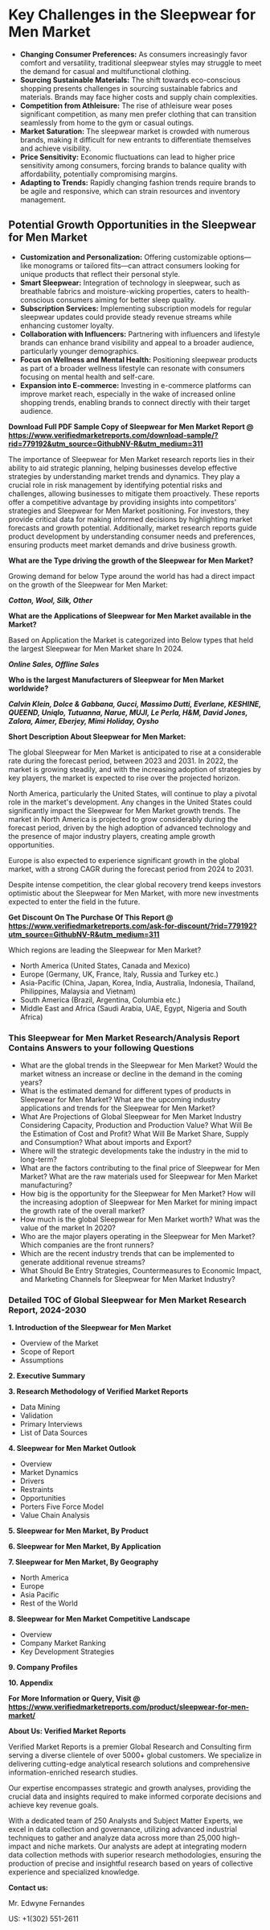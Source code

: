 <p class=""><h1>Key Challenges in the Sleepwear for Men Market</h1><ul>    <li><strong>Changing Consumer Preferences:</strong> As consumers increasingly favor comfort and versatility, traditional sleepwear styles may struggle to meet the demand for casual and multifunctional clothing.</li>    <li><strong>Sourcing Sustainable Materials:</strong> The shift towards eco-conscious shopping presents challenges in sourcing sustainable fabrics and materials. Brands may face higher costs and supply chain complexities.</li>    <li><strong>Competition from Athleisure:</strong> The rise of athleisure wear poses significant competition, as many men prefer clothing that can transition seamlessly from home to the gym or casual outings.</li>    <li><strong>Market Saturation:</strong> The sleepwear market is crowded with numerous brands, making it difficult for new entrants to differentiate themselves and achieve visibility.</li>    <li><strong>Price Sensitivity:</strong> Economic fluctuations can lead to higher price sensitivity among consumers, forcing brands to balance quality with affordability, potentially compromising margins.</li>    <li><strong>Adapting to Trends:</strong> Rapidly changing fashion trends require brands to be agile and responsive, which can strain resources and inventory management.</li></ul><h2>Potential Growth Opportunities in the Sleepwear for Men Market</h1><ul>    <li><strong>Customization and Personalization:</strong> Offering customizable options—like monograms or tailored fits—can attract consumers looking for unique products that reflect their personal style.</li>    <li><strong>Smart Sleepwear:</strong> Integration of technology in sleepwear, such as breathable fabrics and moisture-wicking properties, caters to health-conscious consumers aiming for better sleep quality.</li>    <li><strong>Subscription Services:</strong> Implementing subscription models for regular sleepwear updates could provide steady revenue streams while enhancing customer loyalty.</li>    <li><strong>Collaboration with Influencers:</strong> Partnering with influencers and lifestyle brands can enhance brand visibility and appeal to a broader audience, particularly younger demographics.</li>    <li><strong>Focus on Wellness and Mental Health:</strong> Positioning sleepwear products as part of a broader wellness lifestyle can resonate with consumers focusing on mental health and self-care.</li>    <li><strong>Expansion into E-commerce:</strong> Investing in e-commerce platforms can improve market reach, especially in the wake of increased online shopping trends, enabling brands to connect directly with their target audience.</li></ul></p><p class=""><strong>Download Full PDF Sample Copy of Sleepwear for Men Market Report @ <a href="https://www.verifiedmarketreports.com/download-sample/?rid=779192&utm_source=GithubNV-R&utm_medium=311" target="_blank">https://www.verifiedmarketreports.com/download-sample/?rid=779192&utm_source=GithubNV-R&utm_medium=311</a></strong></p><p>The importance of&nbsp;Sleepwear for Men Market research reports lies in their ability to aid strategic planning, helping businesses develop effective strategies by understanding market trends and dynamics. They play a crucial role in risk management by identifying potential risks and challenges, allowing businesses to mitigate them proactively. These reports offer a competitive advantage by providing insights into competitors' strategies and Sleepwear for Men Market positioning. For investors, they provide critical data for making informed decisions by highlighting market forecasts and growth potential. Additionally, market research reports guide product development by understanding consumer needs and preferences, ensuring products meet market demands and drive business growth.</p><p><strong>What are the&nbsp;Type driving the growth of the Sleepwear for Men Market?</strong></p><p id="" class="">Growing demand for below Type around the world has had a direct impact on the growth of the Sleepwear for Men Market:</p><p class=""><em><strong>Cotton, Wool, Silk, Other</strong></em></p><p class=""><strong>What are the&nbsp;Applications&nbsp;of Sleepwear for Men Market available in the Market?</strong></p><p id="" class="">Based on Application the Market is categorized into Below types that held the largest Sleepwear for Men Market share In 2024.</p><p class=""><em><strong>Online Sales, Offline Sales</strong></em></p><p class=""><strong>Who is the largest Manufacturers of Sleepwear for Men Market worldwide?</strong></p><p><em><strong>Calvin Klein, Dolce & Gabbana, Gucci, Massimo Dutti, Everlane, KESHINE, QUEEND, Uniqlo, Tutuanna, Narue, MUJI, Le Perla, H&M, David Jones, Zalora, Aimer, Eberjey, Mimi Holiday, Oysho</strong></em></p><p id="" class=""><strong>Short Description About Sleepwear for Men Market:</strong></p><p>The global Sleepwear for Men Market is anticipated to rise at a considerable rate during the forecast period, between 2023 and 2031. In 2022, the market is growing steadily, and with the increasing adoption of strategies by key players, the market is expected to rise over the projected horizon.</p><p>North America, particularly the United States, will continue to play a pivotal role in the market's development. Any changes in the United States could significantly impact the Sleepwear for Men Market growth trends. The market in North America is projected to grow considerably during the forecast period, driven by the high adoption of advanced technology and the presence of major industry players, creating ample growth opportunities.</p><p>Europe is also expected to experience significant growth in the global market, with a strong CAGR during the forecast period from 2024 to 2031.</p><p>Despite intense competition, the clear global recovery trend keeps investors optimistic about the Sleepwear for Men Market, with more new investments expected to enter the field in the future.</p><p id="" class=""><strong>Get Discount On The Purchase Of This Report @ <a href="https://www.verifiedmarketreports.com/ask-for-discount/?rid=779192?utm_source=GithubNV-R&utm_medium=311" target="_blank">https://www.verifiedmarketreports.com/ask-for-discount/?rid=779192?utm_source=GithubNV-R&utm_medium=311</a></strong></p><p class="">Which regions are leading the Sleepwear for Men Market?</p><ul><li>North America (United States, Canada and Mexico)</li><li>Europe (Germany, UK, France, Italy, Russia and Turkey etc.)</li><li>Asia-Pacific (China, Japan, Korea, India, Australia, Indonesia, Thailand, Philippines, Malaysia and Vietnam)</li><li>South America (Brazil, Argentina, Columbia etc.)</li><li>Middle East and Africa (Saudi Arabia, UAE, Egypt, Nigeria and South Africa)</li></ul><h3 id="" class="">This Sleepwear for Men Market Research/Analysis Report Contains Answers to your following Questions</h3><ul><li>What are the global trends in the Sleepwear for Men Market? Would the market witness an increase or decline in the demand in the coming years?</li><li>What is the estimated demand for different types of products in Sleepwear for Men Market? What are the upcoming industry applications and trends for the Sleepwear for Men Market?</li><li>What Are Projections of Global Sleepwear for Men Market Industry Considering Capacity, Production and Production Value? What Will Be the Estimation of Cost and Profit? What Will Be Market Share, Supply and Consumption? What about imports and Export?</li><li>Where will the strategic developments take the industry in the mid to long-term?</li><li>What are the factors contributing to the final price of Sleepwear for Men Market? What are the raw materials used for Sleepwear for Men Market manufacturing?</li><li>How big is the opportunity for the Sleepwear for Men Market? How will the increasing adoption of Sleepwear for Men Market for mining impact the growth rate of the overall market?</li><li>How much is the global Sleepwear for Men Market worth? What was the value of the market In 2020?</li><li>Who are the major players operating in the Sleepwear for Men Market? Which companies are the front runners?</li><li>Which are the recent industry trends that can be implemented to generate additional revenue streams?</li><li>What Should Be Entry Strategies, Countermeasures to Economic Impact, and Marketing Channels for Sleepwear for Men Market Industry?</li></ul><h3 id="" class="">Detailed TOC of Global Sleepwear for Men Market Research Report, 2024-2030</h3><p id="" class=""><strong>1. Introduction of the Sleepwear for Men Market</strong></p><ul><li>Overview of the Market</li><li>Scope of Report</li><li>Assumptions</li></ul><p id="" class=""><strong>2. Executive Summary</strong></p><p id="" class=""><strong>3. Research Methodology of Verified Market Reports</strong></p><ul><li>Data Mining</li><li>Validation</li><li>Primary Interviews</li><li>List of Data Sources</li></ul><p id="" class=""><strong>4. Sleepwear for Men Market Outlook</strong></p><ul><li>Overview</li><li>Market Dynamics</li><li>Drivers</li><li>Restraints</li><li>Opportunities</li><li>Porters Five Force Model</li><li>Value Chain Analysis</li></ul><p id="" class=""><strong>5. Sleepwear for Men Market, By Product</strong></p><p id="" class=""><strong>6. Sleepwear for Men Market, By Application</strong></p><p id="" class=""><strong>7. Sleepwear for Men Market, By Geography</strong></p><ul><li>North America</li><li>Europe</li><li>Asia Pacific</li><li>Rest of the World</li></ul><p id="" class=""><strong>8. Sleepwear for Men Market Competitive Landscape</strong></p><ul><li>Overview</li><li>Company Market Ranking</li><li>Key Development Strategies</li></ul><p id="" class=""><strong>9. Company Profiles</strong></p><p id="" class=""><strong>10. Appendix</strong></p><p id="" class=""><strong>For More Information or Query, Visit @ <a href="https://www.verifiedmarketreports.com/product/sleepwear-for-men-market/" target="_blank">https://www.verifiedmarketreports.com/product/sleepwear-for-men-market/</a></strong></p><p id="" class=""><strong>About Us: Verified Market Reports</strong></p><p id="" class="">Verified Market Reports is a premier Global Research and Consulting firm serving a diverse clientele of over 5000+ global customers. We specialize in delivering cutting-edge analytical research solutions and comprehensive information-enriched research studies.</p><p id="" class="">Our expertise encompasses strategic and growth analyses, providing the crucial data and insights required to make informed corporate decisions and achieve key revenue goals.</p><p id="" class="">With a dedicated team of 250 Analysts and Subject Matter Experts, we excel in data collection and governance, utilizing advanced industrial techniques to gather and analyze data across more than 25,000 high-impact and niche markets. Our analysts are adept at integrating modern data collection methods with superior research methodologies, ensuring the production of precise and insightful research based on years of collective experience and specialized knowledge.</p><p id="" class=""><strong>Contact us:</strong></p><p id="" class="">Mr. Edwyne Fernandes</p><p id="" class="">US: +1(302) 551-2611</p>